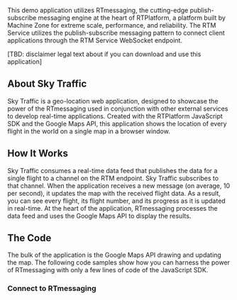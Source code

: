This demo application utilizes RTmessaging, the cutting-edge publish-subscribe messaging engine at the heart of RTPlatform, a platform built by Machine Zone for extreme scale,  performance, and reliability. The RTM Service utilizes the publish-subscribe messaging pattern to connect client applications through the RTM Service WebSocket endpoint.

[TBD: disclaimer legal text about if you can download and use this application]

## About Sky Traffic ##

Sky Traffic is a geo-location web application, designed to showcase the power of the RTmessaging used in conjunction with other external services to develop real-time applications. Created with the RTPlatform JavaScript SDK and the Google Maps API, this application shows the location of every flight in the world on a single map in a browser window.

## How It Works ##

Sky Traffic consumes a real-time data feed that publishes the data for a single flight to a channel on the RTM endpoint. Sky Traffic subscribes to that channel. When the application receives a new message (on average, 10 per second), it updates the map with the received flight data. As a result, you can see every flight, its flight number, and its progress as it is updated in real-time. At the heart of the application, RTmessaging processes the data feed and uses the Google Maps API to display the results.

## The Code ##

The bulk of the application is the Google Maps API drawing and updating the map. The following code samples show how you can harness the power of RTmessaging with only a few lines of code of the JavaScript SDK.

### Connect to RTmessaging ###

